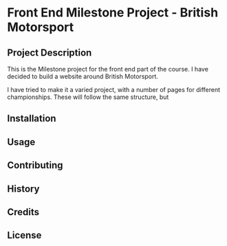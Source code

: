 # Front End Milestone Project - British Motorsport

## Project Description

This is the Milestone project for the front end part of the course. I have decided to build a website around British Motorsport. 

I have tried to make it a varied project, with a number of pages for different championships. These will follow the same structure, but 

## Installation

## Usage



## Contributing

## History

## Credits

## License




